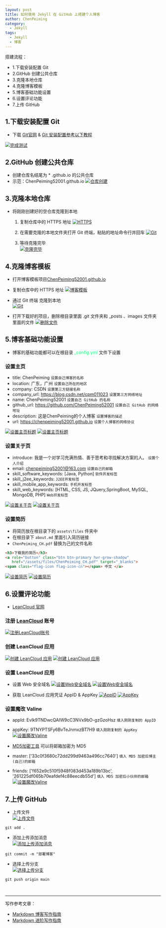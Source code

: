 ```yaml
---
layout: post
title: 如何使用 Jekyll 在 GitHub 上搭建个人博客
author: ChenPeiming
category:
  - Jekyll
tags:
  - Jekyll
  - 博客
---
```


搭建流程：
- 1.下载安装配置 Git
- 2.GitHub 创建公共仓库
- 3.克隆本地仓库
- 4.克隆博客模板
- 5.博客基础功能设置
- 6.设置评论功能
- 7.上传 GitHub



## 1.下载安装配置 Git

- 下载 [Git官网](https://git-scm.com/) & [Git 安装配置参考以下教程](https://blog.csdn.net/m0_72983118/article/details/130546429)

[![完成测试](/images/2023/2023-12-12-create-blog/2023-12-12-create-blog-1.png)](/images/2023/2023-12-12-create-blog/2023-12-12-create-blog-1.png)

## 2.GitHub 创建公共仓库

- 创建仓库名结尾为 * .github.io 的公共仓库
- 示范：ChenPeiming52001.github.io
  [![仓库创建](/images/2023/2023-12-12-create-blog/2023-12-12-create-blog-2.png)](/images/2023/2023-12-12-create-blog/2023-12-12-create-blog-2.png)

## 3.克隆本地仓库

- 将刚刚创建好的空仓库克隆到本地

	1. 复制仓库中的 HTTPS 地址
	[![HTTPS](/images/2023/2023-12-12-create-blog/2023-12-12-create-blog-3.png)](/images/2023/2023-12-12-create-blog/2023-12-12-create-blog-3.png)
	
	2. 在需要克隆的本地文件夹打开 Git 终端，粘贴的地址命令行并回车
	[![Git](/images/2023/2023-12-12-create-blog/2023-12-12-create-blog-4.png)](/images/2023/2023-12-12-create-blog/2023-12-12-create-blog-4.png)
	
	3. 等待克隆完毕   
	[![克隆完毕](/images/2023/2023-12-12-create-blog/2023-12-12-create-blog-5.png)](/images/2023/2023-12-12-create-blog/2023-12-12-create-blog-5.png)

## 4.克隆博客模板

- 打开博客模板项目[ChenPeiming52001.github.io](https://github.com/ChenPeiming52001/ChenPeiming52001.github.io)

- 复制仓库中的 HTTPS 地址
  [![博客模板](/images/2023/2023-12-12-create-blog/2023-12-12-create-blog-6.png)](/images/2023/2023-12-12-create-blog/2023-12-12-create-blog-6.png)

- 通过 Git 终端 克隆到本地    
[![Git](/images/2023/2023-12-12-create-blog/2023-12-12-create-blog-7.png)](/images/2023/2023-12-12-create-blog/2023-12-12-create-blog-7.png)

- 打开下载好的项目，删除根目录里面 .git 文件夹和 _posts 、images 文件夹里面的文件
[![删除文件](/images/2023/2023-12-12-create-blog/2023-12-12-create-blog-8.png)](/images/2023/2023-12-12-create-blog/2023-12-12-create-blog-8.png)

## 5.博客基础功能设置

- 博客的基础功能都可以在根目录 <font color=SpringGreen>_config.yml</font> 文件下设置

### 设置主页

- title: ChenPeiming	`设置自己博客的名称`
- location: 广东，广州	`设置自己所在的地区`
- company: CSDN		`设置第三方链接名称`
- company_url: https://blog.csdn.net/cpm011023	`设置第三方网络地址`
- name: ChenPeiming52001	`设置自己 GitHub 的名称`
- github_url: https://github.com/ChenPeiming52001	`设置自己 GitHub 的网络地址`
- description: 这是ChenPeiming的个人博客	`设置博客的描述`
- url: https://chenpeiming52001.github.io	`设置个人博客的网络协议`

[![设置主页标题](/images/2023/2023-12-12-create-blog/2023-12-12-create-blog-9-1.png)](/images/2023/2023-12-12-create-blog/2023-12-12-create-blog-9-1.png)
[![设置主页标题](/images/2023/2023-12-12-create-blog/2023-12-12-create-blog-9-2.png)](/images/2023/2023-12-12-create-blog/2023-12-12-create-blog-9-2.png)

### 设置关于页

- introduce: 我是一个对学习充满热情、善于思考和寻找解决方案的人。	`设置个人介绍`
- email: chenpeiming52001@163.com	`设置自己的邮箱`
- skill_software_keywords: [Java,  Python]		`软件开发标签`
- skill_j2ee_keywords:		`J2EE开发标签`
- skill_mobile_app_keywords: 	`手机开发标签`
- skill_web_keywords: [HTML, CSS, JS, JQuery,SpringBoot, MySQL, MongoDB, PHP]	`Web开发标签`

[![设置关于页](/images/2023/2023-12-12-create-blog/2023-12-12-create-blog-10-1.png)](/images/2023/2023-12-12-create-blog/2023-12-12-create-blog-10-1.png)
[![设置关于页](/images/2023/2023-12-12-create-blog/2023-12-12-create-blog-10-2.png)](/images/2023/2023-12-12-create-blog/2023-12-12-create-blog-10-2.png)

### 设置简历

- 将简历放在根目录下的 `assets\files` 件夹中
- 在根目录下 `about.md` 里面引入简历链接
- `ChenPeiming_CH.pdf` 替换为己的文件名称

```html
<h3>下载我的简历</h3>
<a role="button" class="btn btn-primary hvr-grow-shadow"
   href="/assets/files/ChenPeiming_CH.pdf" target="_blanks">
<span class="flag-icon flag-icon-cn"></span> 中文 </a>
```

[![设置简历](/images/2023/2023-12-12-create-blog/2023-12-12-create-blog-17-1.png)](/images/2023/2023-12-12-create-blog/2023-12-12-create-blog-17-1.png)
[![设置简历](/images/2023/2023-12-12-create-blog/2023-12-12-create-blog-17-2.png)](/images/2023/2023-12-12-create-blog/2023-12-12-create-blog-17-2.png)

## 6.设置评论功能

- [LeanCloud 官网](https://console-e1.leancloud.cn/)

### 注册 [LeanCloud](https://console-e1.leancloud.cn/register) 账号

[![注册LeanCloud账号](/images/2023/2023-12-12-create-blog/2023-12-12-create-blog-11.png)](/images/2023/2023-12-12-create-blog/2023-12-12-create-blog-11.png)

### 创建 LeanCloud  应用

[![创建 LeanCloud  应用](/images/2023/2023-12-12-create-blog/2023-12-12-create-blog-12-1.png)](/images/2023/2023-12-12-create-blog/2023-12-12-create-blog-12-1.png)
[![创建 LeanCloud  应用](/images/2023/2023-12-12-create-blog/2023-12-12-create-blog-12-2.png)](/images/2023/2023-12-12-create-blog/2023-12-12-create-blog-12-2.png)

### 设置 LeanCloud  应用
- 设置 Web 安全域名
	[![设置Web安全域名](/images/2023/2023-12-12-create-blog/2023-12-12-create-blog-13-1.png)](/images/2023/2023-12-12-create-blog/2023-12-12-create-blog-13-1.png)
	[![设置Web安全域名](/images/2023/2023-12-12-create-blog/2023-12-12-create-blog-13-2.png)](/images/2023/2023-12-12-create-blog/2023-12-12-create-blog-13-2.png)
	
- 获取 LeanCloud  应用凭证 AppID & AppKey
	[![AppID](/images/2023/2023-12-12-create-blog/2023-12-12-create-blog-14-1.png)](/images/2023/2023-12-12-create-blog/2023-12-12-create-blog-14-1.png)
	[![AppKey](/images/2023/2023-12-12-create-blog/2023-12-12-create-blog-14-2.png)](/images/2023/2023-12-12-create-blog/2023-12-12-create-blog-14-2.png)
	
### 设置魔改 Valine
- appId: Evlk9TNDwcQAIW9cC3NVx9bO-gzGzoHsz		 `填入刚刚复制的 AppID`
- appKey: 9TNYPTSFy6BvTeJnmxzBT7H9		`填入刚刚复制的 AppKey`
	[![设置魔改Valine](/images/2023/2023-12-12-create-blog/2023-12-12-create-blog-15-1.png)](/images/2023/2023-12-12-create-blog/2023-12-12-create-blog-15-1.png)
	
- [MD5加密工具](https://c.runoob.com/front-end/703/) 可以将邮箱加密为 MD5
- master: ['33c0f3680c72dd299d9463a496cc7640']		`填入 MD5 加密后博主(自己)的邮箱`
- friends: ['f652e9c510f5948f083d453a189b13bc', '261225df065b70eafdef4c88eecdb55d']		`填入 MD5 加密后小伙伴的邮箱`
	[![设置魔改Valine](/images/2023/2023-12-12-create-blog/2023-12-12-create-blog-15-2.png)](/images/2023/2023-12-12-create-blog/2023-12-12-create-blog-15-2.png)

## 7.上传 GitHub

- 上传文件   
[![上传文件](/images/2023/2023-12-12-create-blog/2023-12-12-create-blog-16-1.png)](/images/2023/2023-12-12-create-blog/2023-12-12-create-blog-16-1.png)

```
git add .
```

- 添加上传添加消息  
[![添加上传添加消息](/images/2023/2023-12-12-create-blog/2023-12-12-create-blog-16-2.png)](/images/2023/2023-12-12-create-blog/2023-12-12-create-blog-16-2.png)

```
git commit -m "部署博客"
```

- 选择上传分支  
[![选择上传分支](/images/2023/2023-12-12-create-blog/2023-12-12-create-blog-16-3.png)](/images/2023/2023-12-12-create-blog/2023-12-12-create-blog-16-3.png)

```
git push origin main
```

<br>

------

写作参考文章：

- [Markdown 博客写作指南](/markdown/2023/12/13/Blog-Found.html) 
- [Markdown 进阶写作指南](/markdown/2023/12/14/Blog-Advanced-Found.html)
